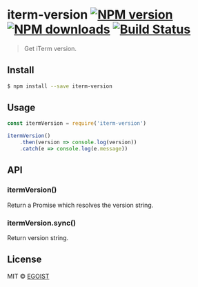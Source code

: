 # iterm-version [![NPM version](https://img.shields.io/npm/v/iterm-version.svg)](https://npmjs.com/package/iterm-version) [![NPM downloads](https://img.shields.io/npm/dm/iterm-version.svg)](https://npmjs.com/package/iterm-version) [![Build Status](https://img.shields.io/circleci/project/EGOIST/iterm-version/master.svg)](https://circleci.com/gh/EGOIST/iterm-version)

> Get iTerm version.

## Install

```bash
$ npm install --save iterm-version
```

## Usage

```js
const itermVersion = require('iterm-version')

itermVersion()
	.then(version => console.log(version))
	.catch(e => console.log(e.message))
```

## API

### itermVersion()

Return a Promise which resolves the version string.

### itermVersion.sync()

Return version string.

## License

MIT © [EGOIST](https://github.com/egoist)
